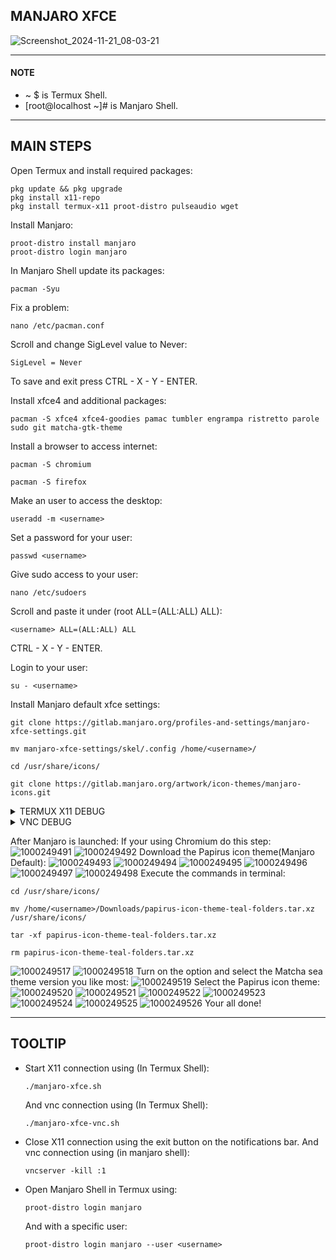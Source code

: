 ## MANJARO XFCE
![Screenshot_2024-11-21_08-03-21](https://github.com/user-attachments/assets/762326c2-71d5-4dd9-9a12-a056a02fcd66)

---
#### NOTE
* ~ $ is Termux Shell.
* [root@localhost ~]# is Manjaro Shell.
---
## MAIN STEPS
Open Termux and install required packages:
```
pkg update && pkg upgrade
pkg install x11-repo
pkg install termux-x11 proot-distro pulseaudio wget
```
Install Manjaro:
```
proot-distro install manjaro
proot-distro login manjaro
```
In Manjaro Shell update its packages:
```
pacman -Syu
```
Fix a problem:
```
nano /etc/pacman.conf
```
Scroll and change SigLevel value to Never:
```
SigLevel = Never
```
To save and exit press CTRL - X - Y - ENTER.

Install xfce4 and additional packages:
```
pacman -S xfce4 xfce4-goodies pamac tumbler engrampa ristretto parole sudo git matcha-gtk-theme
```
Install a browser to access internet:
```
pacman -S chromium
```
```
pacman -S firefox
```
Make an user to access the desktop:
```
useradd -m <username>
```
Set a password for your user:
```
passwd <username>
```
Give sudo access to your user:
```
nano /etc/sudoers
```
Scroll and paste it under (root ALL=(ALL:ALL) ALL):
```
<username> ALL=(ALL:ALL) ALL
```
CTRL - X - Y - ENTER.

Login to your user:
```
su - <username>
```
Install Manjaro default xfce settings:
```
git clone https://gitlab.manjaro.org/profiles-and-settings/manjaro-xfce-settings.git
```
```
mv manjaro-xfce-settings/skel/.config /home/<username>/
```
```
cd /usr/share/icons/
```
```
git clone https://gitlab.manjaro.org/artwork/icon-themes/manjaro-icons.git
```
<details>
<summary>TERMUX X11 DEBUG</summary>
  
Execute ```exit``` until you appear in Termux Shell.
Download the Manjaro Startup file:
```
wget https://raw.githubusercontent.com/Anemosfy/Linux-XFCE-Android/refs/heads/main/manjaro/manjaro-xfce.sh
```
```
nano manjaro-xfce.sh
```
Scroll to line 10 and change ```<username>``` to your username you created in Manjaro Shell. CTRL - X - Y - ENTER.
```
chmod +x manjaro-xfce.sh
```
Start Manjaro desktop with: 
```
./manjaro-xfce.sh
```

</details>
<details>
<summary>VNC DEBUG</summary>

Make sure your in Manjaro Shell and execute this command:
```
sudo pacman -S tigervnc
```
Set a password for the vnc connection:
```
vncpasswd
```
Start vncserver:
```
mkdir -p ~/.vnc
echo "#!/bin/bash" > ~/.vnc/xstartup
echo "startxfce4 &" >> ~/.vnc/xstartup
chmod +x ~/.vnc/xstartup
```
To run vnc In Termux Shell:
```
wget https://raw.githubusercontent.com/Anemosfy/Termux-X11-Linux-DEs/refs/heads/main/manjaro/manjaro-xfce-vnc.sh
```
Change ```<username>``` line 6 to your created user:
```
nano manjaro-xfce-vnc.sh
```
CTRL - X - Y - ENTER
```
chmod +x manjaro-xfce-vnc.sh
```
```
./manjaro-xfce-vnc.sh
```
Open RealVNC Viewer and connect to the screen with the ip localhost:1.
</details>

After Manjaro is launched:
If your using Chromium do this step:
![1000249491](https://github.com/user-attachments/assets/51a29c74-29e7-404b-bd8a-e9d9d43cad46)
![1000249492](https://github.com/user-attachments/assets/0f200659-76af-4913-81bd-74dda27de669)
Download the Papirus icon theme(Manjaro Default):
![1000249493](https://github.com/user-attachments/assets/abca3e8b-db7d-44b2-8568-104f4cd43882)
![1000249494](https://github.com/user-attachments/assets/c928dd9a-912f-4d0b-8aad-d4e65c58e63e)
![1000249495](https://github.com/user-attachments/assets/537ba7e9-dd47-454b-b7a1-4462f56dc791)
![1000249496](https://github.com/user-attachments/assets/c83d69a8-ee2f-448c-806b-81bd4455ca18)
![1000249497](https://github.com/user-attachments/assets/21afd831-3380-4216-828f-6a927f77517c)
![1000249498](https://github.com/user-attachments/assets/5e0120b3-06d9-439f-896c-3848a2276215)
Execute the commands in terminal:
```
cd /usr/share/icons/
```
```
mv /home/<username>/Downloads/papirus-icon-theme-teal-folders.tar.xz /usr/share/icons/
```
```
tar -xf papirus-icon-theme-teal-folders.tar.xz
```
```
rm papirus-icon-theme-teal-folders.tar.xz
```
![1000249517](https://github.com/user-attachments/assets/ca0cfc27-1fad-489b-9823-3308e482dd7d)
![1000249518](https://github.com/user-attachments/assets/73020513-db32-4d0e-bc2d-79edb8407aca)
Turn on the option and select the Matcha sea theme version you like most:
![1000249519](https://github.com/user-attachments/assets/2792f84e-bca5-40ec-89f8-a962d865a769)
Select the Papirus icon theme:
![1000249520](https://github.com/user-attachments/assets/9980070e-39b2-41fc-a131-8f3abc2e8134)
![1000249521](https://github.com/user-attachments/assets/ab27200a-2aac-4cc1-a15b-e41d4baf3f50)
![1000249522](https://github.com/user-attachments/assets/a9d93403-336f-40ff-8b9a-019470f564d1)
![1000249523](https://github.com/user-attachments/assets/ba2ae40f-d187-4ac0-a06f-3a328d77dd2b)
![1000249524](https://github.com/user-attachments/assets/e79ba141-2097-4948-b1f4-04b08901b8c7)
![1000249525](https://github.com/user-attachments/assets/ed17341b-c303-477d-97b4-5acae28ecd93)
![1000249526](https://github.com/user-attachments/assets/0a623546-dc76-4ea3-81a2-a7a94ae83042)
Your all done!

---
## TOOLTIP
* Start X11 connection using (In Termux Shell):
  ```
  ./manjaro-xfce.sh
  ```
  And vnc connection using (In Termux Shell):
  ```
  ./manjaro-xfce-vnc.sh
  ```
* Close X11 connection using the exit button on the notifications bar. And vnc connection using (in manjaro shell):
  ```
  vncserver -kill :1 
  ```
* Open Manjaro Shell in Termux using:
  ```
  proot-distro login manjaro
  ```
  And with a specific user:
  ```
  proot-distro login manjaro --user <username>
  ```
